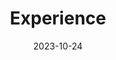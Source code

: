 ---
title: 'Experience'
date: 2023-10-24
type: landing

design:
  spacing: '5rem'

# Note: `username` refers to the user's folder name in `content/authors/`

# Page sections
sections:
  - block: resume-experience
    content:
      username: atsushi-omata
    design:
      # Hugo date format
      date_format: 'January 2006'
      # Education or Experience section first?
      is_education_first: false
  - block: resume-skills
    content:
      title: Skills & Hobbies
      username: atsushi-omata
    design:
      show_skill_percentage: false
  - block: resume-awards
    content:
      title: Awards
      username: atsushi-omata
#   - block: resume-languages
#     content:
#       title: Languages
#       username: admin
---